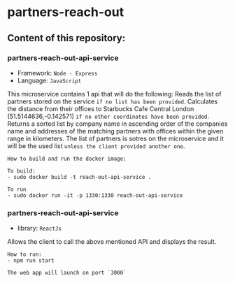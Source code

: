 # partners-reach-out

## Content of this repository:

### partners-reach-out-api-service
- Framework: `Node - Express`
- Language: `JavaScript`

This microservice contains 1 api that will do the following:
Reads the list of partners stored on the service `if no list has been provided`.
Calculates the distance from their offices to Starbucks Cafe Central London (51.5144636,-0.142571) `if no other coordinates have been provided`.
Returns a sorted list by company name in ascending order of the companies name and addresses of the matching partners with offices within the given range in kilometers.
The list of partners is sotres on the microservice and it will be the used list `unless the client provided another one`.

```
How to build and run the docker image:

To build:
- sudo docker build -t reach-out-api-service .

To run
- sudo docker run -it -p 1330:1330 reach-out-api-service
```


### partners-reach-out-api-service
- library: `ReactJs`

Allows the client to call the above mentioned API and displays the result.

```
How to run:
- npm run start

The web app will launch on port `3000`
```

